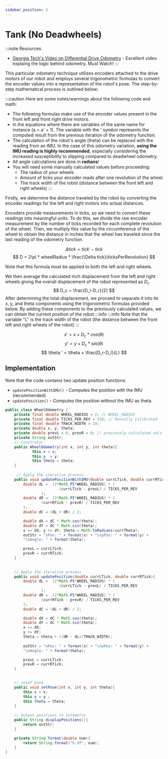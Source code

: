 ```yaml
---
sidebar_position: 3
---
```

# Tank (No Deadwheels)
:::note Resources
* [Georgia Tech's Video on Differential Drive Odometry](https://www.youtube.com/watch?v=XbXhA4k7Ur8) - Excellent video explaing the logic behind odometry. Must Watch!
:::

This particular odometry technique utilizes encoders attached to the drive motors of our robot and employs several trigonometric formulas to convert the encoder values into a representation of the robot's pose. The step-by-step mathematical process is outlined below:

:::caution
Here are some notes/warnings about the following code and math: 
* The following formulas make use of the encoder values present in the front left and front right drive motors. 
* In the equations where there are variables of the same name for instance (a = a' + 1). The variable with the ' symbol represents the computed result from the previous iteration of the odometry function. 
* The calculation of the robot's angle (theta) can be replaced with the reading from an IMU. In the case of this odometry variation, **using the IMU reading is highly recommended**, especially considering the increased susceptibility to slipping compared to deadwheel odometry.
* All angle calculations are done in **radians**!
* You will need some manually calculated values before proceeding: 
  * The radius of your wheels
  * Amount of ticks your encoder reads after one revolution of the wheel
  * The track width of the robot (distance between the front left and right wheels)
:::

Firstly, we determine the distance traveled by the robot by converting the encoder readings for the left and right motors into actual distances. 

Encoders provide measurements in ticks, so we need to convert these readings into meaningful units. To do this, we divide the raw encoder measurement by the number of ticks recorded for each complete revolution of the wheel. Then, we multiply this value by the circumference of the wheel to obtain the distance in inches that the wheel has traveled since the last reading of the odometry function.

$$
\Delta tick = tick' - tick
$$
$$
D = 2\pi * wheelRadius *  \frac{\Delta tick}{ticksPerRevolution}
$$

Note that this formula must be applied to both the left and right wheels. 

We then average the calculated inch displacement from the left and right wheels giving the overall displacement of the robot represented as $D_c$
$$ 
D_c = \frac{D_l-D_r}{2}
$$
After determining the total displacement, we proceed to separate it into its x, y, and theta components using the trigonometric formulas provided below. By adding these components to the previously calculated values, we can obtain the current position of the robot.:::info
:::info
Note that the variable "L" is the track width of the robot (the distance between the front left and right wheels of the robot)
:::

$$
x' = x + D_c * cos(\theta)
$$
$$
y' = y + D_c * sin(\theta)
$$
$$
\theta ' = \theta + \frac{D_r-D_l}{L}
$$

## Implementation

Note that the code contains two update position functions: 
* `updatePositionWithIMU()` - Computes the position with the IMU (recommended)
* `updatePosition()` - Computes the position without the IMU as theta. 
```java
public class WheelOdometry {
    private final double WHEEL_RADIUS = 2; // WHEEL_RADIUS
    private final double TICKS_PER_REV = 538; // Manually Calibrated
    private final double TRACK_WIDTH = 10; 
    private double x, y, theta;
    private double prevL = 0, prevR = 0; // previously calculated vals
    private String outStr;
    // Construtor
    public WheelOdometry(int x, int y, int theta){
            this.x = x;
            this.y  = y;
            this.theta = theta;
    }
    
     // Apply the iterative process
    public void updatePositionWithIMU(double currLTick, double currRTick, double currTheta){
        double dL =  (2*Math.PI*WHEEL_RADIUS) * (
                        (currLTick - prevL) / TICKS_PER_REV
                );
        double dR =  (2*Math.PI*WHEEL_RADIUS) * (
                (currRTick - prevR) / TICKS_PER_REV
        );
        double dC = (dL + dR) / 2;

        double dX = dC * Math.cos(theta);
        double dY = dC * Math.sin(theta);
        x += dX; y += dY; theta = Math.toRadians(currTheta);
        outStr = "xPos: " + format(x) + "\nyPos: " + format(y) + 
        "\nAngle: " + format(theta);

        prevL = currLTick;
        prevR = currRTick;
    }
    
    
    // Apply the iterative process
    public void updatePosition(double currLTick, double currRTick){
        double dL =  (2*Math.PI*WHEEL_RADIUS) * (
                        (currLTick - prevL) / TICKS_PER_REV
                );
        double dR =  (2*Math.PI*WHEEL_RADIUS) * (
                (currRTick - prevR) / TICKS_PER_REV
        );
        double dC = (dL + dR) / 2;

        double dX = dC * Math.cos(theta);
        double dY = dC * Math.sin(theta);
        x += dX; 
        y += dY; 
        theta = theta + ((dR - dL)/TRACK_WIDTH);
        
        outStr = "xPos: " + format(x) + "\nyPos: " + format(y) + 
        "\nAngle: " + format(theta);

        prevL = currLTick;
        prevR = currRTick;
    }
    

    // reset pose
    public void setPose(int x, int y, int theta){
        this.x = x;
        this.y = y ;
        this.theta = theta;
    }
    
    // Output positions to telemetry
    public String displayPositions(){
        return outStr;
    }

    private String format(double num){
        return String.format("%.3f", num);
    }
}

```



